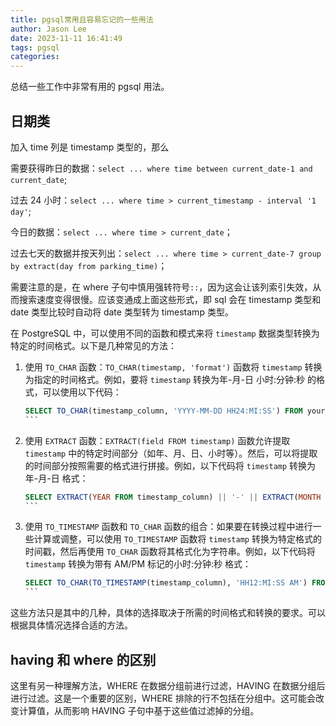 ```yaml
---
title: pgsql常用且容易忘记的一些用法
author: Jason Lee
date: 2023-11-11 16:41:49
tags: pgsql
categories:
---
```


总结一些工作中非常有用的 pgsql 用法。

## 日期类

加入 time 列是 timestamp 类型的，那么

需要获得昨日的数据：`select ... where time between current_date-1 and current_date`;

过去 24 小时：`select ... where time > current_timestamp - interval '1 day'`;

今日的数据：`select ... where time > current_date`；

过去七天的数据并按天列出：`select ... where time > current_date-7 group by extract(day from parking_time)`；

需要注意的是，在 where 子句中慎用强转符号`::`，因为这会让该列索引失效，从而搜索速度变得很慢。应该变通成上面这些形式，即 sql 会在 timestamp 类型和 date 类型比较时自动将 date 类型转为 timestamp 类型。

在 PostgreSQL 中，可以使用不同的函数和模式来将 `timestamp` 数据类型转换为特定的时间格式。以下是几种常见的方法：

1. 使用 `TO_CHAR` 函数：`TO_CHAR(timestamp, 'format')` 函数将 `timestamp` 转换为指定的时间格式。例如，要将 `timestamp` 转换为年-月-日 小时:分钟:秒 的格式，可以使用以下代码：

   ````sql
   SELECT TO_CHAR(timestamp_column, 'YYYY-MM-DD HH24:MI:SS') FROM your_table;
   ```

   ````

2. 使用 `EXTRACT` 函数：`EXTRACT(field FROM timestamp)` 函数允许提取 `timestamp` 中的特定时间部分（如年、月、日、小时等）。然后，可以将提取的时间部分按照需要的格式进行拼接。例如，以下代码将 `timestamp` 转换为年-月-日 格式：

   ````sql
   SELECT EXTRACT(YEAR FROM timestamp_column) || '-' || EXTRACT(MONTH FROM timestamp_column) || '-' || EXTRACT(DAY FROM timestamp_column) FROM your_table;
   ```

   ````

3. 使用 `TO_TIMESTAMP` 函数和 `TO_CHAR` 函数的组合：如果要在转换过程中进行一些计算或调整，可以使用 `TO_TIMESTAMP` 函数将 `timestamp` 转换为特定格式的时间戳，然后再使用 `TO_CHAR` 函数将其格式化为字符串。例如，以下代码将 `timestamp` 转换为带有 AM/PM 标记的小时:分钟:秒 格式：
   ````sql
   SELECT TO_CHAR(TO_TIMESTAMP(timestamp_column), 'HH12:MI:SS AM') FROM your_table;
   ```
   ````

这些方法只是其中的几种，具体的选择取决于所需的时间格式和转换的要求。可以根据具体情况选择合适的方法。

## having 和 where 的区别

这里有另一种理解方法，WHERE 在数据分组前进行过滤，HAVING 在数据分组后进行过滤。这是一个重要的区别，WHERE 排除的行不包括在分组中。这可能会改变计算值，从而影响 HAVING 子句中基于这些值过滤掉的分组。
